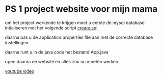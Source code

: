<h1> PS 1 project website voor mijn mama</h1>


<p> om het project werkende te krijgen moet u eerste de mysql database intialiseren met het volgende script <a href="https://github.com/michiel2003/PS1-project/blob/main/JAVACODE/MamSite/create.sql">create.sql</a></p>

<p> daarna pas u de application.properties file aan met de correcte database instellingen.</p>

<p> daarna runt u in de java code het bestand App.java</p>
<p> open daarna de website en alles zou nu moeten werken</p>

<p><a href="https://www.youtube.com/watch?v=nKkfV2kOZIU">youtube video</a></p>
